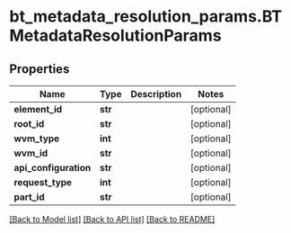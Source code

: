# bt_metadata_resolution_params.BTMetadataResolutionParams

## Properties
Name | Type | Description | Notes
------------ | ------------- | ------------- | -------------
**element_id** | **str** |  | [optional] 
**root_id** | **str** |  | [optional] 
**wvm_type** | **int** |  | [optional] 
**wvm_id** | **str** |  | [optional] 
**api_configuration** | **str** |  | [optional] 
**request_type** | **int** |  | [optional] 
**part_id** | **str** |  | [optional] 

[[Back to Model list]](../README.md#documentation-for-models) [[Back to API list]](../README.md#documentation-for-api-endpoints) [[Back to README]](../README.md)


